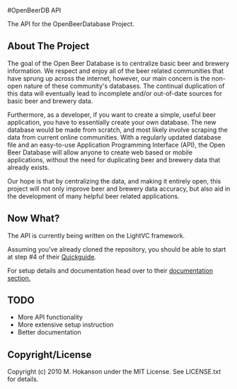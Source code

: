 #OpenBeerDB API

The API for the OpenBeerDatabase Project.

## About The Project

The goal of the Open Beer Database is to centralize basic beer and brewery information. We respect and enjoy all of the beer related communities that have sprung up across the internet, however, our main concern is the non-open nature of these community's databases. The continual duplication of this data will eventually lead to incomplete and/or out-of-date sources for basic beer and brewery data.

Furthermore, as a developer, if you want to create a simple, useful beer application, you have to essentially create your own database. The new database would be made from scratch, and most likely involve scraping the data from current online communities. With a regularly updated database file and an easy-to-use Application Programming Interface (API), the Open Beer Database will allow anyone to create web based or mobile applications, without the need for duplicating beer and brewery data that already exists.

Our hope is that by centralizing the data, and making it entirely open, this project will not only improve beer and brewery data accuracy, but also aid in the development of many helpful beer related applications.

## Now What?

The API is currently being written on the LightVC framework.  

Assuming you've already cloned the repository, you should be able to start at step #4 of their [Quickguide](http://www.lightvc.org/docs/quickstart_guide/).

For setup details and documentation head over to their [documentation section.](http://www.lightvc.org/docs/)

## TODO

* More API functionality
* More extensive setup instruction
* Better documentation

## Copyright/License

Copyright (c) 2010 M. Hokanson under the MIT License. See LICENSE.txt for details.
